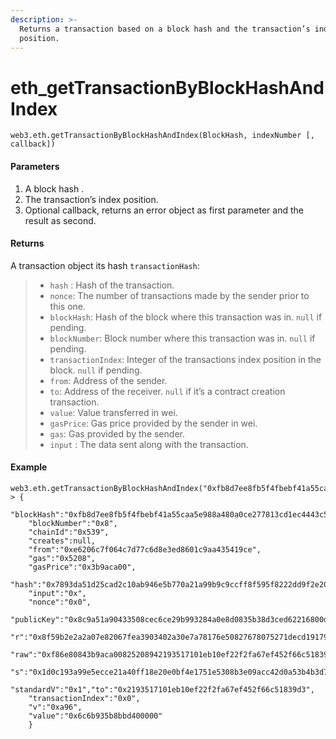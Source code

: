 ```yaml
---
description: >-
  Returns a transaction based on a block hash and the transaction’s index
  position.
---
```


# eth\_getTransactionByBlockHashAndIndex

```text
web3.eth.getTransactionByBlockHashAndIndex(BlockHash, indexNumber [, callback])
```

#### Parameters

1. A block hash .
2. The transaction’s index position.
3. Optional callback, returns an error object as first parameter and the result as second.

#### Returns

A transaction object its hash `transactionHash`:

> * `hash` : Hash of the transaction.
> * `nonce`: The number of transactions made by the sender prior to this one.
> * `blockHash`: Hash of the block where this transaction was in. `null` if pending.
> * `blockNumber`: Block number where this transaction was in. `null` if pending.
> * `transactionIndex`: Integer of the transactions index position in the block. `null` if pending.
> * `from`: Address of the sender.
> * `to`: Address of the receiver. `null` if it’s a contract creation transaction.
> * `value`: Value transferred in wei.
> * `gasPrice`: Gas price provided by the sender in wei.
> * `gas`: Gas provided by the sender.
> * `input` : The data sent along with the transaction.

#### Example

```text
web3.eth.getTransactionByBlockHashAndIndex("0xfb8d7ee8fb5f4fbebf41a55caa5e988a480a0ce277813cd1ec4443c54f601ddd",0).then(console.log)
> {
    "blockHash":"0xfb8d7ee8fb5f4fbebf41a55caa5e988a480a0ce277813cd1ec4443c54f601ddd",
    "blockNumber":"0x8",
    "chainId":"0x539",
    "creates":null,
    "from":"0xe6206c7f064c7d77c6d8e3ed8601c9aa435419ce",
    "gas":"0x5208",
    "gasPrice":"0x3b9aca00",
    "hash":"0x7893da51d25cad2c10ab946e5b770a21a99b9c9ccff8f595f8222dd9f2e2013b",
    "input":"0x",
    "nonce":"0x0",
    "publicKey":"0x8c9a51a90433508cec6ce29b993284a0e8d0835b38d3ced62216800db588a6d55fa2c114fab798977763ffe94a03b1a591c48d972d4daa6ba7810c80528644f4",
    "r":"0x8f59b2e2a2a07e82067fea3903402a30e7a78176e50827678075271decd19179",
    "raw":"0xf86e80843b9aca00825208942193517101eb10ef22f2fa67ef452f66c51839d3896c6b935b8bbd40000080820a96a08f59b2e2a2a07e82067fea3903402a30e7a78176e50827678075271decd19179a01d0c193a99e5ecce21a40ff18e20e0bf4e1751e5308b3e09acc42d0a53b4b3d7",
    "s":"0x1d0c193a99e5ecce21a40ff18e20e0bf4e1751e5308b3e09acc42d0a53b4b3d7",
    "standardV":"0x1","to":"0x2193517101eb10ef22f2fa67ef452f66c51839d3",
    "transactionIndex":"0x0",
    "v":"0xa96",
    "value":"0x6c6b935b8bbd400000"
    }
```

